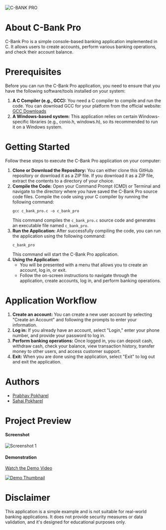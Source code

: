 ![C-BANK PRO](https://github.com/prabhavpokharel/C-Bank-Pro/assets/53425126/3bbfe596-e741-432b-a5ac-5c547d566f08)

# About C-Bank Pro
C-Bank Pro is a simple console-based banking application implemented in C. It allows users to create accounts, perform various banking operations, and check their account balance.

# Prerequisites
Before you can run the C-Bank Pro application, you need to ensure that you have the following software/tools installed on your system:
1. **A C Compiler (e.g., GCC):** You need a C compiler to compile and run the code. You can download GCC for your platform from the official website: [GCC Downloads](https://gcc.gnu.org/install/index.html "GCC Downloads")
2. **A Windows-based system:** This application relies on certain Windows-specific libraries (e.g., conio.h, windows.h), so its recommended to run it on a Windows system.

# Getting Started
Follow these steps to execute the C-Bank Pro application on your computer:
1. **Clone or Download the Repository:**
	You can either clone this GitHub repository or download it as a ZIP file. If you download it as a ZIP file, extract the contents to a directory of your choice.
2. **Compile the Code:**
	Open your Command Prompt (CMD) or Terminal and navigate to the directory where you have saved the C-Bank Pro source code files.
	Compile the code using your C compiler by running the following command:
	```shell
	gcc c_bank_pro.c -o c_bank_pro
	```
	This command compiles the `c_bank_pro.c` source code and generates an executable file named `c_bank_pro`.
3. **Run the Application:**
	After successfully compiling the code, you can run the application using the following command:
	```shell
	c_bank_pro
	```
	This command will start the C-Bank Pro application.
4. **Using the Application:**
	- You will be presented with a menu that allows you to create an account, log in, or exit.
	- Follow the on-screen instructions to navigate through the application, create accounts, log in, and perform banking operations.

# Application Workflow
1. **Create an account:** You can create a new user account by selecting "Create an Account" and following the prompts to enter your information.
2. **Log in:** If you already have an account, select "Login," enter your phone number, and provide your password to log in.
3. **Perform banking operations:** Once logged in, you can deposit cash, withdraw cash, check your balance, view transaction history, transfer money to other users, and access customer support.
4. **Exit:** When you are done using the application, select "Exit" to log out and exit the application.

# Authors
- [Prabhav Pokharel](https://github.com/prabhavpokharel)
- [Sahaj Pokharel](https://github.com/sahajpokharel)

# Project Preview
#### Screenshot

![Screenshot 1](screenshot1.png)

#### Demonstration

[Watch the Demo Video](link_to_demo_video)

[![Demo Thumbnail](demo_thumbnail.png)](link_to_demo_video)

# Disclaimer
This application is a simple example and is not suitable for real-world banking applications. It does not provide security measures or data validation, and it's designed for educational purposes only.
